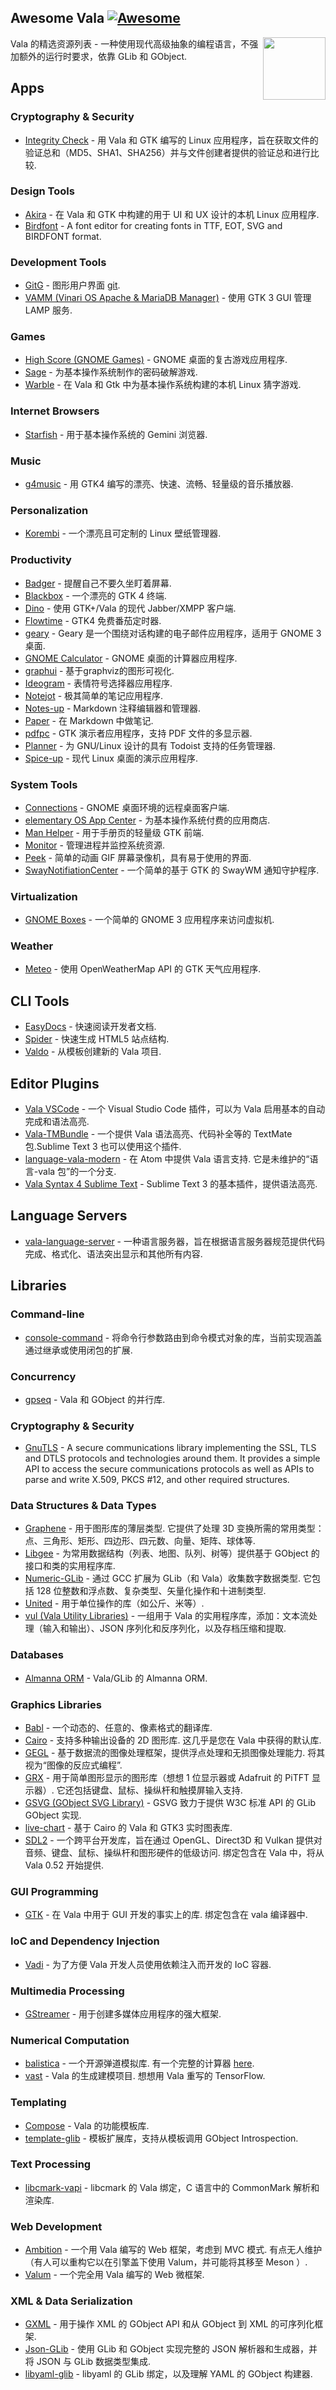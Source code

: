 <div class="github-widget" data-repo="desiderantes/awesome-vala"></div>

## Awesome Vala [![Awesome](https://awesome.re/badge.svg)](https://awesome.re)

[<img src="https://raw.githubusercontent.com/desiderantes/awesome-vala/master/vala.svg?sanitize=true" align="right" width="100">](https://vala.dev)

Vala 的精选资源列表 - 一种使用现代高级抽象的编程语言，不强加额外的运行时要求，依靠 GLib 和 GObject.



## Apps

### Cryptography & Security

- [Integrity Check](https://gitlab.com/vinarisoftware/integrity-check-gtk) - 用 Vala 和 GTK 编写的 Linux 应用程序，旨在获取文件的验证总和（MD5、SHA1、SHA256）并与文件创建者提供的验证总和进行比较.

### Design Tools

- [Akira](https://github.com/akiraux/Akira) - 在 Vala 和 GTK 中构建的用于 UI 和 UX 设计的本机 Linux 应用程序.
- [Birdfont](https://github.com/johanmattssonm/birdfont) - A font editor for creating fonts in TTF, EOT, SVG and BIRDFONT format.

### Development Tools

- [GitG](https://gitlab.gnome.org/GNOME/gitg) - 图形用户界面 [git](https://git-scm.com/).
- [VAMM (Vinari OS Apache & MariaDB Manager)](https://gitlab.com/XavierEduardo99/vamm-vinari-software) - 使用 GTK 3 GUI 管理 LAMP 服务.

### Games

- [High Score (GNOME Games)](https://gitlab.gnome.org/World/highscore) - GNOME 桌面的复古游戏应用程序.
- [Sage](https://github.com/antolius/sage) - 为基本操作系统制作的密码破解游戏.
- [Warble](https://github.com/avojak/warble) - 在 Vala 和 Gtk 中为基本操作系统构建的本机 Linux 猜字游戏.

### Internet Browsers

- [Starfish](https://github.com/starfish-app/Starfish) - 用于基本操作系统的 Gemini 浏览器.

### Music

- [g4music](https://gitlab.gnome.org/neithern/g4music) - 用 GTK4 编写的漂亮、快速、流畅、轻量级的音乐播放器.

### Personalization

- [Korembi](https://github.com/cheesecakeufo/komorebi) - 一个漂亮且可定制的 Linux 壁纸管理器.

### Productivity

- [Badger](https://github.com/elfenware/badger) - 提醒自己不要久坐盯着屏幕.
- [Blackbox](https://gitlab.gnome.org/raggesilver/blackbox) - 一个漂亮的 GTK 4 终端.
- [Dino](https://github.com/dino/dino) - 使用 GTK+/Vala 的现代 Jabber/XMPP 客户端.
- [Flowtime](https://github.com/Diego-Ivan/Flowtime) - GTK4 免费番茄定时器.
- [geary](https://gitlab.gnome.org/GNOME/geary) - Geary 是一个围绕对话构建的电子邮件应用程序，适用于 GNOME 3 桌面.
- [GNOME Calculator](https://gitlab.gnome.org/GNOME/gnome-calculator) - GNOME 桌面的计算器应用程序.
- [graphui](https://github.com/artemanufrij/graphui) - 基于graphviz的图形可视化.
- [Ideogram](https://github.com/cassidyjames/ideogram) - 表情符号选择器应用程序.
- [Notejot](https://github.com/lainsce/notejot) - 极其简单的笔记应用程序.
- [Notes-up](https://github.com/Philip-Scott/Notes-up) - Markdown 注释编辑器和管理器.
- [Paper](https://gitlab.com/posidon_software/paper/) - 在 Markdown 中做笔记.
- [pdfpc](https://github.com/pdfpc/pdfpc) - GTK 演示者应用程序，支持 PDF 文件的多显示器.
- [Planner](https://github.com/alainm23/planner) - 为 GNU/Linux 设计的具有 Todoist 支持的任务管理器.
- [Spice-up](https://github.com/Philip-Scott/Spice-up) - 现代 Linux 桌面的演示应用程序.

### System Tools

- [Connections](https://gitlab.gnome.org/GNOME/connections) - GNOME 桌面环境的远程桌面客户端.
- [elementary OS App Center](https://github.com/elementary/appcenter) - 为基本操作系统付费的应用商店.
- [Man Helper](https://github.com/akarin123/manhelper) - 用于手册页的轻量级 GTK 前端.
- [Monitor](https://github.com/stsdc/monitor) - 管理进程并监控系统资源.
- [Peek](https://github.com/phw/peek) - 简单的动画 GIF 屏幕录像机，具有易于使用的界面.
- [SwayNotifiationCenter](https://github.com/ErikReider/SwayNotificationCenter) - 一个简单的基于 GTK 的 SwayWM 通知守护程序.

### Virtualization

- [GNOME Boxes](https://gitlab.gnome.org/GNOME/gnome-boxes) - 一个简单的 GNOME 3 应用程序来访问虚拟机.

### Weather

- [Meteo](https://gitlab.com/bitseater/meteo) - 使用 OpenWeatherMap API 的 GTK 天气应用程序.

## CLI Tools

- [EasyDocs](https://github.com/watsonprojects/EasyDocs) - 快速阅读开发者文档.
- [Spider](https://github.com/colinkiama/spider) - 快速生成 HTML5 站点结构.
- [Valdo](https://github.com/vala-lang/valdo) - 从模板创建新的 Vala 项目.

## Editor Plugins

- [Vala VSCode](https://github.com/vala-lang/vala-vscode) - 一个 Visual Studio Code 插件，可以为 Vala 启用基本的自动完成和语法高亮.
- [Vala-TMBundle](https://github.com/technosophos/Vala-TMBundle) - 一个提供 Vala 语法高亮、代码补全等的 TextMate 包.Sublime Text 3 也可以使用这个插件.
- [language-vala-modern](https://atom.io/packages/language-vala-modern)  - 在 Atom 中提供 Vala 语言支持. 它是未维护的“语言-vala 包”的一个分支.
- [Vala Syntax 4 Sublime Text](https://launchpad.net/valasyntax4sublimetext) - Sublime Text 3 的基本插件，提供语法高亮.

## Language Servers

- [vala-language-server](https://github.com/vala-lang/vala-language-server) - 一种语言服务器，旨在根据语言服务器规范提供代码完成、格式化、语法突出显示和其他所有内容.

## Libraries

### Command-line

- [console-command](https://github.com/naaando/console-command) - 将命令行参数路由到命令模式对象的库，当前实现涵盖通过继承或使用闭包的扩展.

### Concurrency

- [gpseq](https://gitlab.com/kosmospredanie/gpseq) - Vala 和 GObject 的并行库.

### Cryptography & Security

- [GnuTLS](https://www.gnutls.org/) - A secure communications library implementing the SSL, TLS and DTLS protocols and technologies around them. It provides a simple API to access the secure communications protocols as well as APIs to parse and write X.509, PKCS #12, and other required structures.

### Data Structures & Data Types

- [Graphene](https://github.com/ebassi/graphene)  - 用于图形库的薄层类型. 它提供了处理 3D 变换所需的常用类型：点、三角形、矩形、四边形、四元数、向量、矩阵、球体等.
- [Libgee](https://wiki.gnome.org/Projects/Libgee) - 为常用数据结构（列表、地图、队列、树等）提供基于 GObject 的接口和类的实用程序库.
- [Numeric-GLib](https://github.com/arteymix/numeric-glib)  - 通过 GCC 扩展为 GLib（和 Vala）收集数字数据类型. 它包括 128 位整数和浮点数、复杂类型、矢量化操作和十进制类型.
- [United](https://github.com/lcallarec/united) - 用于单位操作的库（如公斤、米等）.
- [vul (Vala Utility Libraries)](https://gitlab.gnome.org/BZHDeveloper/vul) - 一组用于 Vala 的实用程序库，添加：文本流处理（输入和输出）、JSON 序列化和反序列化，以及存档压缩和提取.

### Databases

- [Almanna ORM](https://github.com/AmbitionFramework/almanna) - Vala/GLib 的 Almanna ORM.

### Graphics Libraries

- [Babl](http://gegl.org/babl/) - 一个动态的、任意的、像素格式的翻译库.
- [Cairo](https://cairographics.org/)  - 支持多种输出设备的 2D 图形库. 这几乎是您在 Vala 中获得的默认库.
- [GEGL](http://gegl.org/)  - 基于数据流的图像处理框架，提供浮点处理和无损图像处理能力. 将其视为“图像的反应式编程”.
- [GRX](https://github.com/ev3dev/grx)  - 用于简单图形显示的图形库（想想 1 位显示器或 Adafruit 的 PiTFT 显示器）. 它还包括键盘、鼠标、操纵杆和触摸屏输入支持.
- [GSVG (GObject SVG Library)](https://gitlab.com/gsvg/gsvg) - GSVG 致力于提供 W3C 标准 API 的 GLib GObject 实现.
- [live-chart](https://github.com/lcallarec/live-chart) - 基于 Cairo 的 Vala 和 GTK3 实时图表库.
- [SDL2](https://www.libsdl.org/)  - 一个跨平台开发库，旨在通过 OpenGL、Direct3D 和 Vulkan 提供对音频、键盘、鼠标、操纵杆和图形硬件的低级访问. 绑定包含在 Vala 中，将从 Vala 0.52 开始提供.

### GUI Programming

- [GTK](https://www.gtk.org/)  - 在 Vala 中用于 GUI 开发的事实上的库. 绑定包含在 vala 编译器中.

### IoC and Dependency Injection

- [Vadi](https://github.com/nahuelwexd/Vadi) - 为了方便 Vala 开发人员使用依赖注入而开发的 IoC 容器.

### Multimedia Processing

- [GStreamer](http://gstreamer.freedesktop.org/) - 用于创建多媒体应用程序的强大框架.

### Numerical Computation

- [balistica](https://github.com/fusilero/libbalistica)  - 一个开源弹道模拟库. 有一个完整的计算器 [here](https://github.com/fusilero/balistica).
- [vast](https://github.com/rainwoodman/vast)  - Vala 的生成建模项目. 想想用 Vala 重写的 TensorFlow.

### Templating

- [Compose](https://github.com/arteymix/compose) - Vala 的功能模板库.
- [template-glib](https://gitlab.gnome.org/GNOME/template-glib) - 模板扩展库，支持从模板调用 GObject Introspection.

### Text Processing

- [libcmark-vapi](https://github.com/fabrixxm/libcmark-vapi) - libcmark 的 Vala 绑定，C 语言中的 CommonMark 解析和渲染库.

### Web Development

- [Ambition](https://github.com/AmbitionFramework/ambition)  - 一个用 Vala 编写的 Web 框架，考虑到 MVC 模式. 有点无人维护（有人可以重构它以在引擎盖下使用 Valum，并可能将其移至 Meson ）.
- [Valum](https://github.com/valum-framework/valum) - 一个完全用 Vala 编写的 Web 微框架.

### XML & Data Serialization

- [GXML](https://gitlab.gnome.org/GNOME/gxml/) - 用于操作 XML 的 GObject API 和从 GObject 到 XML 的可序列化框架.
- [Json-GLib](https://gitlab.gnome.org/GNOME/json-glib/) - 使用 GLib 和 GObject 实现完整的 JSON 解析器和生成器，并将 JSON 与 GLib 数据类型集成.
- [libyaml-glib](https://github.com/rainwoodman/libyaml-glib) - libyaml 的 GLib 绑定​​，以及理解 YAML 的 GObject 构建器.

